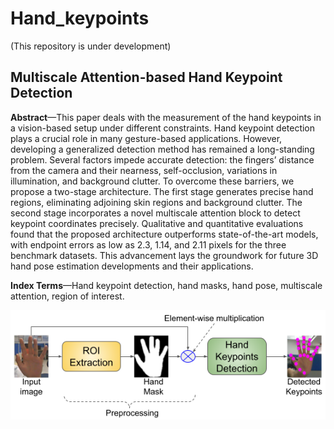 # Hand_keypoints
(This repository is under development)

## Multiscale Attention-based Hand Keypoint Detection
**Abstract**—This paper deals with the measurement of the hand keypoints in a vision-based setup under different constraints. Hand keypoint detection plays a crucial role in many gesture-based applications. However, developing a generalized detection method has remained a long-standing problem. Several factors impede accurate detection: the fingers’ distance from the camera and their nearness, self-occlusion, variations in illumination, and background clutter. To overcome these barriers, we propose a two-stage architecture. The first stage generates precise hand regions, eliminating adjoining skin regions and background clutter. The second stage incorporates a novel multiscale attention block to detect keypoint coordinates precisely. Qualitative and quantitative evaluations found that the proposed architecture outperforms state-of-the-art models, with endpoint errors as low as 2.3, 1.14, and 2.11 pixels for the three benchmark datasets. This advancement lays the groundwork for future 3D hand pose estimation developments and their applications.

**Index Terms**—Hand keypoint detection, hand masks, hand pose, multiscale attention, region of interest.

![block](Fig/block_diagram.png)
